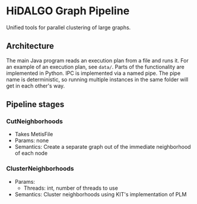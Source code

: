 # HiDALGO Graph Pipeline 

Unified tools for parallel clustering of large graphs.

## Architecture

The main Java program reads an execution plan from a file and runs it. For an example of an execution plan, see `data/`. Parts of the functionality are implemented in Python. IPC is implemented via a named pipe. The pipe name is deterministic, so running multiple instances in the same folder will get in each other's way. 

## Pipeline stages

### CutNeighborhoods

* Takes MetisFile
* Params: none
* Semantics: Create a separate graph out of the immediate neighborhood of each node

### ClusterNeighborhoods

* Params:
    * Threads: int, number of threads to use
* Semantics: Cluster neighborhoods using KIT's implementation of PLM

